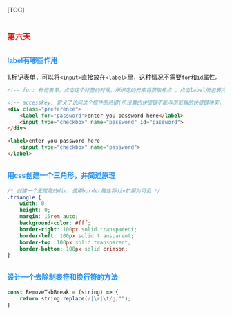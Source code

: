 [TOC]

# <font color=red size=4 face="sans-serif">第六天</font>

## <font color=dodgerblue size=3 face="sans-serif">label有哪些作用</font>

1.标记表单，可以将`<input>`直接放在`<label>`里，这种情况不需要`for`和`id`属性。

``` HTML
<!-- for: 标记表单，点击这个标签的时候，所绑定的元素将获取焦点 ，点击label所包裹内容，自动指向for指定的id或name -->

<!-- accesskey: 定义了访问这个控件的热键(所设置的快捷键不能与浏览器的快捷键冲突，否则将优先激活浏览器的快捷键) -->
<div class="preference">
    <label for="password">enter you password here</label>
    <input type="checkbox" name="password" id="password">
</div>

<label>enter you password here
    <input type="checkbox" name="password">
</label>
```

## <font color=dodgerblue size=3 face="sans-serif">用css创建一个三角形，并简述原理</font>

``` CSS
/* 创建一个无宽高的div，使用border属性将div扩展为可见 */
.triangle {
    width: 0;
    height: 0;
    margin: 15rem auto;
    background-color: #fff;
    border-right: 100px solid transparent;
    border-left: 100px solid transparent;
    border-top: 100px solid transparent;
    border-bottom: 100px solid crimson;
}
```

## <font color=dodgerblue size=3 face="sans-serif">设计一个去除制表符和换行符的方法</font>

``` JavaScript
const RemoveTabBreak = (string) => {
    return string.replace(/|\r|\t/g,"");  
}
```
